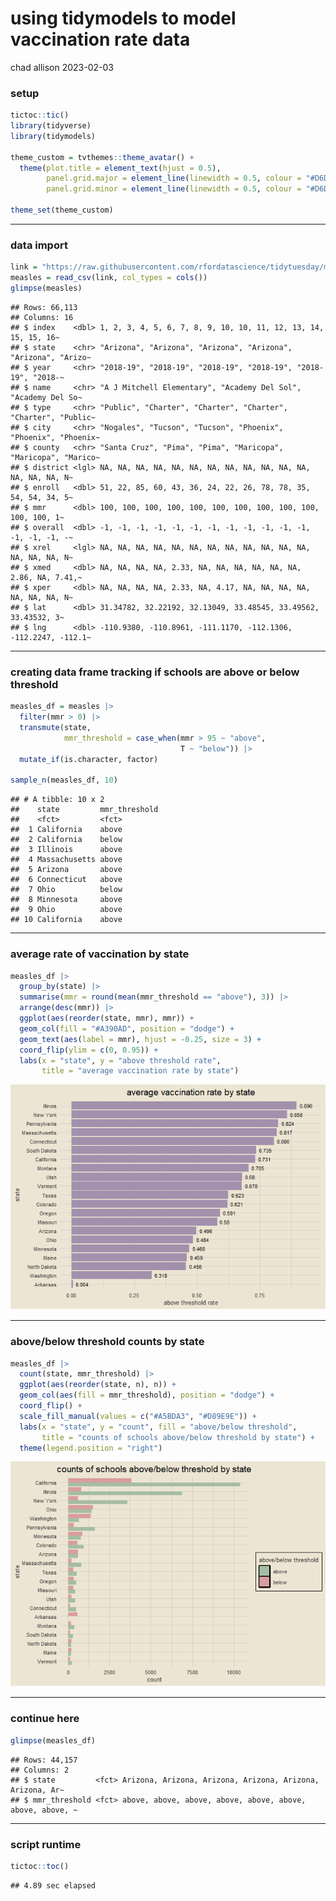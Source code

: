 using tidymodels to model vaccination rate data
================
chad allison
2023-02-03

### setup

``` r
tictoc::tic()
library(tidyverse)
library(tidymodels)

theme_custom = tvthemes::theme_avatar() +
  theme(plot.title = element_text(hjust = 0.5),
        panel.grid.major = element_line(linewidth = 0.5, colour = "#D6D0C4"),
        panel.grid.minor = element_line(linewidth = 0.5, colour = "#D6D0C4"))

theme_set(theme_custom)
```

------------------------------------------------------------------------

### data import

``` r
link = "https://raw.githubusercontent.com/rfordatascience/tidytuesday/master/data/2020/2020-02-25/measles.csv"
measles = read_csv(link, col_types = cols())
glimpse(measles)
```

    ## Rows: 66,113
    ## Columns: 16
    ## $ index    <dbl> 1, 2, 3, 4, 5, 6, 7, 8, 9, 10, 10, 11, 12, 13, 14, 15, 15, 16~
    ## $ state    <chr> "Arizona", "Arizona", "Arizona", "Arizona", "Arizona", "Arizo~
    ## $ year     <chr> "2018-19", "2018-19", "2018-19", "2018-19", "2018-19", "2018-~
    ## $ name     <chr> "A J Mitchell Elementary", "Academy Del Sol", "Academy Del So~
    ## $ type     <chr> "Public", "Charter", "Charter", "Charter", "Charter", "Public~
    ## $ city     <chr> "Nogales", "Tucson", "Tucson", "Phoenix", "Phoenix", "Phoenix~
    ## $ county   <chr> "Santa Cruz", "Pima", "Pima", "Maricopa", "Maricopa", "Marico~
    ## $ district <lgl> NA, NA, NA, NA, NA, NA, NA, NA, NA, NA, NA, NA, NA, NA, NA, N~
    ## $ enroll   <dbl> 51, 22, 85, 60, 43, 36, 24, 22, 26, 78, 78, 35, 54, 54, 34, 5~
    ## $ mmr      <dbl> 100, 100, 100, 100, 100, 100, 100, 100, 100, 100, 100, 100, 1~
    ## $ overall  <dbl> -1, -1, -1, -1, -1, -1, -1, -1, -1, -1, -1, -1, -1, -1, -1, -~
    ## $ xrel     <lgl> NA, NA, NA, NA, NA, NA, NA, NA, NA, NA, NA, NA, NA, NA, NA, N~
    ## $ xmed     <dbl> NA, NA, NA, NA, 2.33, NA, NA, NA, NA, NA, NA, 2.86, NA, 7.41,~
    ## $ xper     <dbl> NA, NA, NA, NA, 2.33, NA, 4.17, NA, NA, NA, NA, NA, NA, NA, N~
    ## $ lat      <dbl> 31.34782, 32.22192, 32.13049, 33.48545, 33.49562, 33.43532, 3~
    ## $ lng      <dbl> -110.9380, -110.8961, -111.1170, -112.1306, -112.2247, -112.1~

------------------------------------------------------------------------

### creating data frame tracking if schools are above or below threshold

``` r
measles_df = measles |>
  filter(mmr > 0) |>
  transmute(state,
            mmr_threshold = case_when(mmr > 95 ~ "above",
                                      T ~ "below")) |>
  mutate_if(is.character, factor)

sample_n(measles_df, 10)
```

    ## # A tibble: 10 x 2
    ##    state         mmr_threshold
    ##    <fct>         <fct>        
    ##  1 California    above        
    ##  2 California    below        
    ##  3 Illinois      above        
    ##  4 Massachusetts above        
    ##  5 Arizona       above        
    ##  6 Connecticut   above        
    ##  7 Ohio          below        
    ##  8 Minnesota     above        
    ##  9 Ohio          above        
    ## 10 California    above

------------------------------------------------------------------------

### average rate of vaccination by state

``` r
measles_df |>
  group_by(state) |>
  summarise(mmr = round(mean(mmr_threshold == "above"), 3)) |>
  arrange(desc(mmr)) |>
  ggplot(aes(reorder(state, mmr), mmr)) +
  geom_col(fill = "#A390AD", position = "dodge") +
  geom_text(aes(label = mmr), hjust = -0.25, size = 3) +
  coord_flip(ylim = c(0, 0.95)) +
  labs(x = "state", y = "above threshold rate",
       title = "average vaccination rate by state")
```

![](vax_files/figure-gfm/unnamed-chunk-4-1.png)<!-- -->

------------------------------------------------------------------------

### above/below threshold counts by state

``` r
measles_df |>
  count(state, mmr_threshold) |>
  ggplot(aes(reorder(state, n), n)) +
  geom_col(aes(fill = mmr_threshold), position = "dodge") +
  coord_flip() +
  scale_fill_manual(values = c("#A5BDA3", "#D89E9E")) +
  labs(x = "state", y = "count", fill = "above/below threshold",
       title = "counts of schools above/below threshold by state") +
  theme(legend.position = "right")
```

![](vax_files/figure-gfm/unnamed-chunk-5-1.png)<!-- -->

------------------------------------------------------------------------

### continue here

``` r
glimpse(measles_df)
```

    ## Rows: 44,157
    ## Columns: 2
    ## $ state         <fct> Arizona, Arizona, Arizona, Arizona, Arizona, Arizona, Ar~
    ## $ mmr_threshold <fct> above, above, above, above, above, above, above, above, ~

------------------------------------------------------------------------

### script runtime

``` r
tictoc::toc()
```

    ## 4.89 sec elapsed
